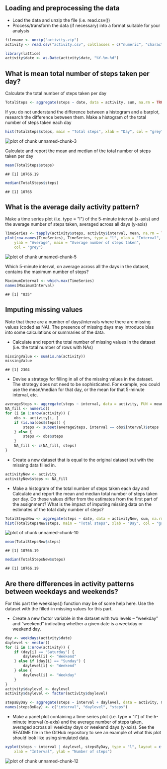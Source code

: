## Loading and preprocessing the data

- Load the data and unzip the file (i.e. read.csv())
- Process/transform the data (if necessary) into a format suitable for your analysis



```r
filename <- unzip("activity.zip")
activity <- read.csv("activity.csv", colClasses = c("numeric", "character", "numeric"))

library(lattice)
activity$date <- as.Date(activity$date, "%Y-%m-%d")
```
  

## What is mean total number of steps taken per day?
Calculate the total number of steps taken per day

```r
TotalSteps <- aggregate(steps ~ date, data = activity, sum, na.rm = TRUE)
```

If you do not understand the difference between a histogram and a barplot, research the difference between them. Make a histogram of the total number of steps taken each day

```r
hist(TotalSteps$steps, main = "Total steps", xlab = "Day", col = "grey")
```

![plot of chunk unnamed-chunk-3](figure/unnamed-chunk-3-1.png) 

Calculate and report the mean and median of the total number of steps taken per day

```r
mean(TotalSteps$steps)
```

```
## [1] 10766.19
```

```r
median(TotalSteps$steps)
```

```
## [1] 10765
```

## What is the average daily activity pattern?
Make a time series plot (i.e. type = "l") of the 5-minute interval (x-axis) and the average number of steps taken, averaged across all days (y-axis)

```r
TimeSeries <- tapply(activity$steps, activity$interval, mean, na.rm = TRUE)
plot(row.names(TimeSeries), TimeSeries, type = "l", xlab = "Interval", 
    ylab = "Average", main = "Average number of steps taken", 
    col = "grey")
```

![plot of chunk unnamed-chunk-5](figure/unnamed-chunk-5-1.png) 

Which 5-minute interval, on average across all the days in the dataset, contains the maximum number of steps?

```r
MaximumInterval <- which.max(TimeSeries)
names(MaximumInterval)
```

```
## [1] "835"
```

## Imputing missing values
Note that there are a number of days/intervals where there are missing values (coded as NA). The presence of missing days may introduce bias into some calculations or summaries of the data.

- Calculate and report the total number of missing values in the dataset (i.e. the total number of rows with NAs)


```r
missingValue <- sum(is.na(activity))
missingValue
```

```
## [1] 2304
```

- Devise a strategy for filling in all of the missing values in the dataset. The strategy does not need to be sophisticated. For example, you could use the mean/median for that day, or the mean for that 5-minute interval, etc.

```r
averageSteps <- aggregate(steps ~ interval, data = activity, FUN = mean)
NA_fill <- numeric()
for (i in 1:nrow(activity)) {
    obs <- activity[i, ]
    if (is.na(obs$steps)) {
        steps <- subset(averageSteps, interval == obs$interval)$steps
    } else {
        steps <- obs$steps
    }
    NA_fill <- c(NA_fill, steps)
}
```

- Create a new dataset that is equal to the original dataset but with the missing data filled in.

```r
activityNew <- activity
activityNew$steps <- NA_fill
```

- Make a histogram of the total number of steps taken each day and Calculate and report the mean and median total number of steps taken per day. Do these values differ from the estimates from the first part of the assignment? What is the impact of imputing missing data on the estimates of the total daily number of steps?

```r
TotalStepsNew <- aggregate(steps ~ date, data = activityNew, sum, na.rm = TRUE)
hist(TotalStepsNew$steps, main = "Total steps", xlab = "Day", col = "grey")
```

![plot of chunk unnamed-chunk-10](figure/unnamed-chunk-10-1.png) 

```r
mean(TotalStepsNew$steps)
```

```
## [1] 10766.19
```

```r
median(TotalStepsNew$steps)
```

```
## [1] 10766.19
```

## Are there differences in activity patterns between weekdays and weekends?

For this part the weekdays() function may be of some help here. Use the dataset with the filled-in missing values for this part.

- Create a new factor variable in the dataset with two levels – “weekday” and “weekend” indicating whether a given date is a weekday or weekend day.


```r
day <- weekdays(activity$date)
daylevel <- vector()
for (i in 1:nrow(activity)) {
    if (day[i] == "Saturday") {
        daylevel[i] <- "Weekend"
    } else if (day[i] == "Sunday") {
        daylevel[i] <- "Weekend"
    } else {
        daylevel[i] <- "Weekday"
    }
}
activity$daylevel <- daylevel
activity$daylevel <- factor(activity$daylevel)

stepsByDay <- aggregate(steps ~ interval + daylevel, data = activity, mean)
names(stepsByDay) <- c("interval", "daylevel", "steps")
```

- Make a panel plot containing a time series plot (i.e. type = "l") of the 5-minute interval (x-axis) and the average number of steps taken, averaged across all weekday days or weekend days (y-axis). See the README file in the GitHub repository to see an example of what this plot should look like using simulated data.

```r
xyplot(steps ~ interval | daylevel, stepsByDay, type = "l", layout = c(1, 2), 
    xlab = "Interval", ylab = "Number of steps")
```

![plot of chunk unnamed-chunk-12](figure/unnamed-chunk-12-1.png) 

